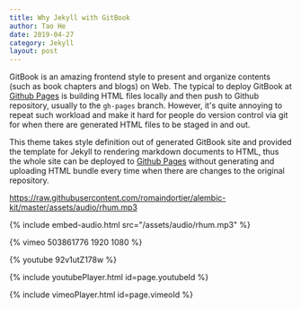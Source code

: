 ```yaml
---
title: Why Jekyll with GitBook
author: Tao He
date: 2019-04-27
category: Jekyll
layout: post
---
```


GitBook is an amazing frontend style to present and organize contents (such as book chapters
and blogs) on Web. The typical to deploy GitBook at [Github Pages][1]
is building HTML files locally and then push to Github repository, usually to the `gh-pages`
branch. However, it's quite annoying to repeat such workload and make it hard for people do
version control via git for when there are generated HTML files to be staged in and out.

This theme takes style definition out of generated GitBook site and provided the template
for Jekyll to rendering markdown documents to HTML, thus the whole site can be deployed
to [Github Pages][1] without generating and uploading HTML bundle every time when there are
changes to the original repository.

[1]: https://pages.github.com

https://raw.githubusercontent.com/romaindortier/alembic-kit/master/assets/audio/rhum.mp3

{% include embed-audio.html src="/assets/audio/rhum.mp3" %}

{% vimeo 503861776 1920 1080 %}

{% youtube 92v1utZ178w %}

{% include youtubePlayer.html id=page.youtubeId %}

{% include vimeoPlayer.html id=page.vimeoId %}